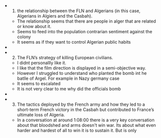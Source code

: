 - 1. the relationship between the FLN and Algerians (in this case, Algerians in Algiers and the Casbah).
	- The relationship seems that there are people in alger that are related or know about it.
	- Seems to feed into the population contrarian sentiment against the colony
	- It seems as if they want to control Algerian public habits
-
- 2. The FLN’s strategy of killing European civilians.
	- I didnt personallly like it.
	- I like that the film direction is displayed in a semi-objective way.
	- However I struggled to understand who planted the bomb int he batlle of Argel. For example in Nazy germany case
	- It seems to escalated
	- It is not very clear to me why did the officials bomb
-
- 3. The tactics deployed by the French army and how they led to a short-term French victory in the Casbah but contributed to France’s ultimate loss of Algeria.
	- In a conversation at around 1:08:00 there is a very key conversation about that bloodshed and arms doesn't win war. Its about what even harder and hardest of all to win it is to sustain it. But is only